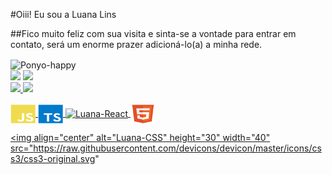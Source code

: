 #Oiii! Eu sou a Luana Lins

##Fico muito feliz com sua visita e sinta-se a vontade para entrar em contato, será um enorme prazer adicioná-lo(a) a minha rede. 

<div>
 <img align="center" alt="Ponyo-happy" src="https://64.media.tumblr.com/5a564c6dba0969aa9f51177c0e7d6d46/3acc154803c6216b-f2/s500x750/143a68aeffe79d6e2e06841923287077b97e588a.gif">
</div>

<div>

  <img src="https://img.shields.io/badge/-Gmail-%23333?style=for-the-badge&logo=gmail&logoColor=red" target="_blank">

  <img src="https://img.shields.io/badge/-LinkedIn-%230077B5?style=for-the-badge&logo=linkedin&logoColor=white" target="_blank">
   

</div>



 <div>

  <a href="https://github.com/LuanaVLins">
  
  <img height="180em" src="https://github-readme-stats.vercel.app/api?username=LuanaVLins&show_icons=midnight-purple&theme=midnight-purple&include_all_commits=true&count_private=true"/>
    
  <img height="180em" src="https://github-readme-stats.vercel.app/api/top-langs/?username=LuanaVLins&layout=compact&langs_count=7&theme=midnight-purple"/>

  

  

</div>

  <div style="display: inline_block"><br>
    
   <img align="center" alt="Luana-Js" height="30" width="40" src="https://raw.githubusercontent.com/devicons/devicon/master/icons/javascript/javascript-plain.svg">
    
   <img align="center" alt="Luana-Ts" height="30" width="40" src="https://raw.githubusercontent.com/devicons/devicon/master/icons/typescript/typescript-plain.svg">
    
   <img align="center" alt="Luana-React" height="30" width="40" src="https://raw.githubusercontent.com/devicons/devicon/master/icons/vue/vue-original.svg">
   
   <img align="center" alt="Luana-HTML" height="30" width="40" src="https://raw.githubusercontent.com/devicons/devicon/master/icons/html5/html5-original.svg">
    
   <img align="center" alt="Luana-CSS" height="30" width="40" src="https://raw.githubusercontent.com/devicons/devicon/master/icons/css3/css3-original.svg"

</div>




